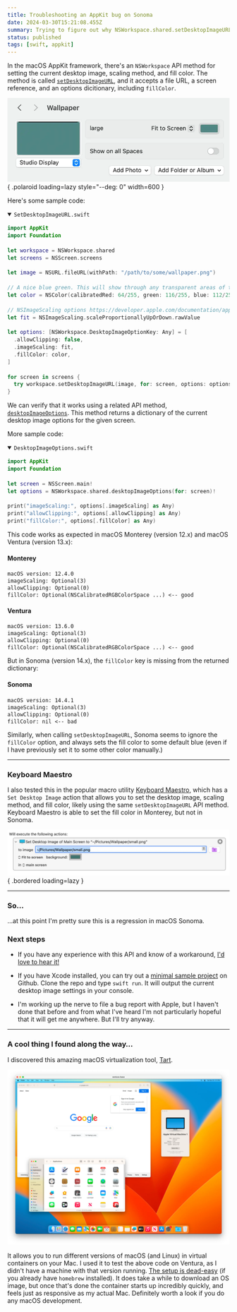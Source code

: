 ```yaml
---
title: Troubleshooting an AppKit bug on Sonoma
date: 2024-03-30T15:21:08.455Z
summary: Trying to figure out why NSWorkspace.shared.setDesktopImageURL no longer honors the fillColor option to set the desktop fill color. This used to work in macOS Monterey and Ventura, but no longer works in macOS Sonoma.
status: published
tags: [swift, appkit]
---
```


In the macOS AppKit framework, there's an `NSWorkspace` API method for setting the current desktop image, scaling method, and fill color. The method is called [`setDesktopImageURL`](https://developer.apple.com/documentation/appkit/nsworkspace/1527228-setdesktopimageurl), and it accepts a file URL, a screen reference, and an options dicitionary, including `fillColor`.

![Wallpaper settings in macOS](./wallpaper.webp){ .polaroid loading=lazy style="--deg: 0" width=600 }

Here's some sample code:

<details open>
  <summary><code>SetDesktopImageURL.swift</code></summary>

```swift
import AppKit
import Foundation

let workspace = NSWorkspace.shared
let screens = NSScreen.screens

let image = NSURL.fileURL(withPath: "/path/to/some/wallpaper.png")

// A nice blue green. This will show through any transparent areas of the desktop image
let color = NSColor(calibratedRed: 64/255, green: 116/255, blue: 112/255, alpha: 1.0)

// NSImageScaling options https://developer.apple.com/documentation/appkit/nsimagescaling
let fit = NSImageScaling.scaleProportionallyUpOrDown.rawValue

let options: [NSWorkspace.DesktopImageOptionKey: Any] = [
  .allowClipping: false,
  .imageScaling: fit,
  .fillColor: color,
]

for screen in screens {
  try workspace.setDesktopImageURL(image, for: screen, options: options)
}
```

</details>

We can verify that it works using a related API method, [`desktopImageOptions`](https://developer.apple.com/documentation/appkit/nsworkspace/1530855-desktopimageoptions). This method returns a dictionary of the current desktop image options for the given screen.

More sample code:

<details open>
  <summary><code>DesktopImageOptions.swift</code></summary>

```swift
import AppKit
import Foundation

let screen = NSScreen.main!
let options = NSWorkspace.shared.desktopImageOptions(for: screen)!

print("imageScaling:", options[.imageScaling] as Any)
print("allowClipping:", options[.allowClipping] as Any)
print("fillColor:", options[.fillColor] as Any)
```

</details>

This code works as expected in macOS Monterey (version 12.x) and macOS Ventura (version 13.x):

#### Monterey

```console
macOS version: 12.4.0
imageScaling: Optional(3)
allowClipping: Optional(0)
fillColor: Optional(NSCalibratedRGBColorSpace ...) <-- good
```

#### Ventura

```console
macOS version: 13.6.0
imageScaling: Optional(3)
allowClipping: Optional(0)
fillColor: Optional(NSCalibratedRGBColorSpace ...) <-- good
```

But in Sonoma (version 14.x), the `fillColor` key is missing from the returned dictionary:

#### Sonoma

```console
macOS version: 14.4.1
imageScaling: Optional(3)
allowClipping: Optional(0)
fillColor: nil <-- bad
```

Similarly, when calling `setDesktopImageURL`, Sonoma seems to ignore the `fillColor` option, and always sets the fill color to some default blue (even if I have previously set it to some other color manually.)

---

### Keyboard Maestro

I also tested this in the popular macro utility [Keyboard Maestro](https://www.keyboardmaestro.com), which has a `Set Desktop Image` action that allows you to set the desktop image, scaling method, and fill color, likely using the same `setDesktopImageURL` API method. Keyboard Maestro is able to set the fill color in Monterey, but not in Sonoma.

![Keyboard Maestro](./keyboard-maestro.webp){ .bordered loading=lazy }

---

### So…

…at this point I'm pretty sure this is a regression in macOS Sonoma.

### Next steps

- If you have any experience with this API and know of a workaround, [I'd love to hear it!](mailto:pascal+fillcolor@pascal.com)

- If you have Xcode installed, you can try out a [minimal sample project](https://github.com/pascalpp/current-desktop-color) on Github. Clone the repo and type `swift run`. It will output the current desktop image settings in your console.

- I'm working up the nerve to file a bug report with Apple, but I haven't done that before and from what I've heard I'm not particularly hopeful that it will get me anywhere. But I'll try anyway.

---

### A cool thing I found along the way…

I discovered this amazing macOS virtualization tool, [Tart](https://tart.run/quick-start/).

![macOS Ventura running in Tart](./tart-ventura.webp)

It allows you to run different versions of macOS (and Linux) in virtual containers on your Mac. I used it to test the above code on Ventura, as I didn't have a machine with that version running. [The setup is dead-easy](https://tart.run/quick-start/) (if you already have `homebrew` installed). It does take a while to download an OS image, but once that's done the container starts up incredibly quickly, and feels just as responsive as my actual Mac. Definitely worth a look if you do any macOS development.

<style>
  li + li {
    margin-top: 0.5em;
  }
</style>
